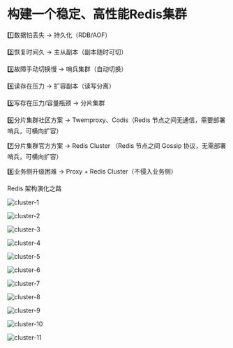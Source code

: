# 构建一个稳定、高性能Redis集群

1️⃣数据怕丢失 -> 持久化（RDB/AOF）

2️⃣恢复时间久 -> 主从副本（副本随时可切）

3️⃣故障手动切换慢 -> 哨兵集群（自动切换）

4️⃣读存在压力 -> 扩容副本（读写分离）

5️⃣写存在压力/容量瓶颈 -> 分片集群

6️⃣分片集群社区方案 -> Twemproxy、Codis（Redis 节点之间无通信，需要部署哨兵，可横向扩容）

7️⃣分片集群官方方案 -> Redis Cluster （Redis 节点之间 Gossip 协议，无需部署哨兵，可横向扩容）

8️⃣业务侧升级困难 -> Proxy + Redis Cluster（不侵入业务侧）



Redis 架构演化之路

![cluster-1](figures/cluster-1.png)

![cluster-2](figures/cluster-2.png)

![cluster-3](figures/cluster-3.png)

![cluster-4](figures/cluster-4.png)

![cluster-5](figures/cluster-5.png)

![cluster-6](figures/cluster-6.png)

![cluster-7](figures/cluster-7.png)

![cluster-8](figures/cluster-8.png)

![cluster-9](figures/cluster-9.png)

![cluster-10](figures/cluster-10.png)

![cluster-11](figures/cluster-11.png)